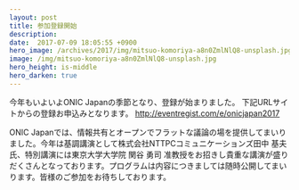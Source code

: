 ```yaml
---
layout: post
title: 参加登録開始
description: 
date:  2017-07-09 18:05:55 +0900
hero_image: /archives/2017/img/mitsuo-komoriya-a8n0ZmlNlQ8-unsplash.jpg
image: /img/mitsuo-komoriya-a8n0ZmlNlQ8-unsplash.jpg
hero_height: is-middle
hero_darken: true
---
```

今年もいよいよONIC Japanの季節となり、登録が始まりました。
下記URLサイトからの登録お申込みとなります。
http://eventregist.com/e/onicjapan2017

ONIC Japanでは、情報共有とオープンでフラットな議論の場を提供してまいりました。今年は基調講演として株式会社NTTPCコミュニケーションズ田中 基夫氏、特別講演には東京大学大学院 関谷 勇司 准教授をお招きし貴重な講演が盛りだくさんとなっております。プログラムは内容につきましては随時公開してまいります。皆様のご参加をお待ちしております。